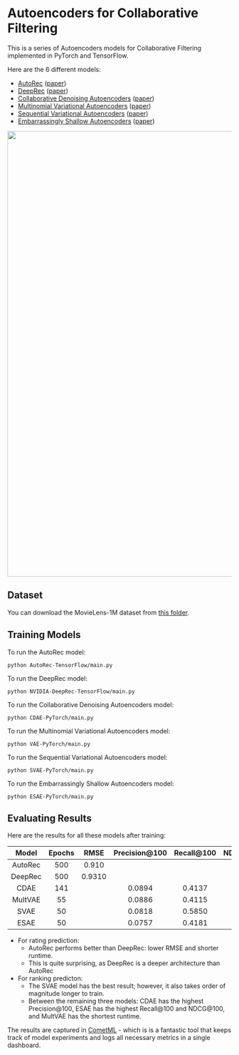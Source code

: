 # Autoencoders for Collaborative Filtering

This is a series of Autoencoders models for Collaborative Filtering implemented in PyTorch and TensorFlow.

Here are the 6 different models:

* [AutoRec](https://github.com/khanhnamle1994/MetaRec/tree/master/Autoencoders-Experiments/AutoRec-TensorFlow) ([paper](https://github.com/khanhnamle1994/transfer-rec/blob/master/Autoencoders-Experiments/AutoRec-Autoencoders-Meet-Collaborative-Filtering.pdf))
* [DeepRec](https://github.com/khanhnamle1994/MetaRec/tree/master/Autoencoders-Experiments/NVIDIA-DeepRec-TensorFlow) ([paper](https://github.com/khanhnamle1994/transfer-rec/blob/master/Autoencoders-Experiments/Training-Deep-Autoencoders-For-Collaborative-Filtering.pdf))
* [Collaborative Denoising Autoencoders](https://github.com/khanhnamle1994/MetaRec/tree/master/Autoencoders-Experiments/CDAE-PyTorch) ([paper](https://github.com/khanhnamle1994/transfer-rec/blob/master/Autoencoders-Experiments/Collaborative-Denoising-Autoencoders-for-TopN-Recommendation-System.pdf))
* [Multinomial Variational Autoencoders](https://github.com/khanhnamle1994/MetaRec/tree/master/Autoencoders-Experiments/VAE-PyTorch) ([paper](https://github.com/khanhnamle1994/transfer-rec/blob/master/Autoencoders-Experiments/Variational-Autoencoders-for-Collaborative-Filtering.pdf))
* [Sequential Variational Autoencoders](https://github.com/khanhnamle1994/MetaRec/tree/master/Autoencoders-Experiments/SVAE-PyTorch) ([paper](https://github.com/khanhnamle1994/transfer-rec/blob/master/Autoencoders-Experiments/Sequential-Variational-Autoencoders-for-Collaborative-Filtering.pdf))
* [Embarrassingly Shallow Autoencoders](https://github.com/khanhnamle1994/MetaRec/tree/master/Autoencoders-Experiments/ESAE-PyTorch) ([paper](https://github.com/khanhnamle1994/transfer-rec/blob/master/Autoencoders-Experiments/Embarrassingly-Shallow-Autoencoders-for-Sparse-Data.pdf))

<img src="https://s3.ca-central-1.amazonaws.com/assets.jmir.org/assets/72cb8a4949fe35aa88374a70749f6ec2.png" width="1000">

## Dataset
You can download the MovieLens-1M dataset from [this folder](https://github.com/khanhnamle1994/MetaRec/tree/master/ml-1m).

## Training Models

To run the AutoRec model:

```
python AutoRec-TensorFlow/main.py
```

To run the DeepRec model:

```
python NVIDIA-DeepRec-TensorFlow/main.py
```

To run the Collaborative Denoising Autoencoders model:

```
python CDAE-PyTorch/main.py
```

To run the Multinomial Variational Autoencoders model:

```
python VAE-PyTorch/main.py
```

To run the Sequential Variational Autoencoders model:

```
python SVAE-PyTorch/main.py
```

To run the Embarrassingly Shallow Autoencoders model:

```
python ESAE-PyTorch/main.py
```

## Evaluating Results

Here are the results for all these models after training:

|  Model  | Epochs |  RMSE  | Precision@100 | Recall@100 | NDCG@100 |  Runtime |
|:-------:|:------:|:------:|:-------------:|:----------:|:--------:|:--------:|
| AutoRec |   500  |  0.910 |               |            |          |  35m16s  |
| DeepRec |   500  | 0.9310 |               |            |          |  54m24s  |
|   CDAE  |   141  |        |     0.0894    |   0.4137   |  0.2528  |  17m29s  |
| MultVAE |   55   |        |     0.0886    |   0.4115   |  0.2508  |   6m31s  |
|   SVAE  |   50   |        |     0.0818    |   0.5850   |  0.3807  | 6h37m19s |
|   ESAE  |   50   |        |     0.0757    |   0.4181   |  0.2561  |  10m12s  |

- For rating prediction:
    - AutoRec performs better than DeepRec: lower RMSE and shorter runtime.
    - This is quite surprising, as DeepRec is a deeper architecture than AutoRec
- For ranking predicton:
    - The SVAE model has the best result; however, it also takes order of magnitude longer to train.
    - Between the remaining three models: CDAE has the highest Precision@100, ESAE has the highest Recall@100 and NDCG@100, and MultVAE has the shortest runtime.

The results are captured in [CometML](https://www.comet.ml/khanhnamle1994/autoencoders-movielens1m/) - which is is a fantastic tool that keeps track of model experiments and logs all necessary metrics in a single dashboard.